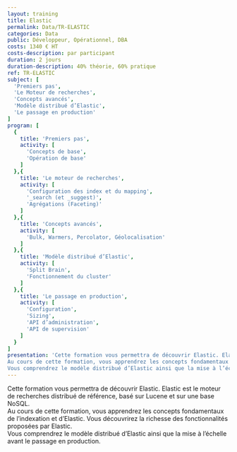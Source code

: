 ```yaml
---
layout: training
title: Elastic
permalink: Data/TR-ELASTIC
categories: Data
public: Développeur, Opérationnel, DBA
costs: 1340 € HT
costs-description: par participant
duration: 2 jours
duration-description: 40% théorie, 60% pratique
ref: TR-ELASTIC
subject: [
  'Premiers pas',
  'Le Moteur de recherches',
  'Concepts avancés',
  'Modèle distribué d’Elastic',
  'Le passage en production'
]
program: [
  {
    title: 'Premiers pas',
    activity: [
      'Concepts de base',
      'Opération de base'
    ]
  },{
    title: 'Le moteur de recherches',
    activity: [
      'Configuration des index et du mapping',
      '_search (et _suggest)',
      'Agrégations (Faceting)'
    ]
  },{
    title: 'Concepts avancés',
    activity: [
      'Bulk, Warmers, Percolator, Géolocalisation'
    ]
  },{
    title: 'Modèle distribué d’Elastic',
    activity: [
      'Split Brain',
      'Fonctionnement du cluster'
    ]
  },{
    title: 'Le passage en production',
    activity: [
      'Configuration',
      'Sizing',
      'API d’administration',
      'API de supervision'
    ]
  }
]
presentation: 'Cette formation vous permettra de découvrir Elastic. Elastic est le moteur de recherches distribué de référence, basé sur Lucene et sur une base NoSQL.
Au cours de cette formation, vous apprendrez les concepts fondamentaux de l’indexation et d’Elastic. Vous découvrirez la richesse des fonctionnalités proposées par Elastic.
Vous comprendrez le modèle distribué d’Elastic ainsi que la mise à l’échelle avant le passage en production.'
---
```


Cette formation vous permettra de découvrir Elastic. Elastic est le moteur de recherches distribué de référence, basé sur Lucene et sur une base NoSQL.  
Au cours de cette formation, vous apprendrez les concepts fondamentaux de l’indexation et d’Elastic. Vous découvrirez la richesse des fonctionnalités proposées par Elastic.  
Vous comprendrez le modèle distribué d’Elastic ainsi que la mise à l’échelle avant le passage en production.  
